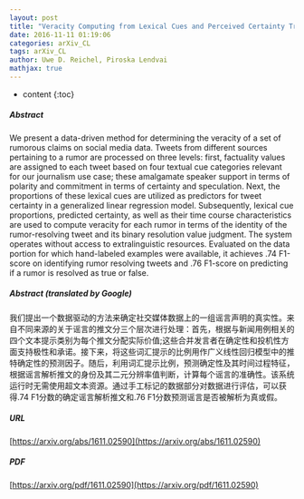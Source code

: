 ```yaml
---
layout: post
title: "Veracity Computing from Lexical Cues and Perceived Certainty Trends"
date: 2016-11-11 01:19:06
categories: arXiv_CL
tags: arXiv_CL
author: Uwe D. Reichel, Piroska Lendvai
mathjax: true
---
```


* content
{:toc}

##### Abstract
We present a data-driven method for determining the veracity of a set of rumorous claims on social media data. Tweets from different sources pertaining to a rumor are processed on three levels: first, factuality values are assigned to each tweet based on four textual cue categories relevant for our journalism use case; these amalgamate speaker support in terms of polarity and commitment in terms of certainty and speculation. Next, the proportions of these lexical cues are utilized as predictors for tweet certainty in a generalized linear regression model. Subsequently, lexical cue proportions, predicted certainty, as well as their time course characteristics are used to compute veracity for each rumor in terms of the identity of the rumor-resolving tweet and its binary resolution value judgment. The system operates without access to extralinguistic resources. Evaluated on the data portion for which hand-labeled examples were available, it achieves .74 F1-score on identifying rumor resolving tweets and .76 F1-score on predicting if a rumor is resolved as true or false.

##### Abstract (translated by Google)
我们提出一个数据驱动的方法来确定社交媒体数据上的一组谣言声明的真实性。来自不同来源的关于谣言的推文分三个层次进行处理：首先，根据与新闻用例相关的四个文本提示类别为每个推文分配实际价值;这些合并发言者在确定性和投机性方面支持极性和承诺。接下来，将这些词汇提示的比例用作广义线性回归模型中的推特确定性的预测因子。随后，利用词汇提示比例，预测确定性及其时间过程特征，根据谣言解析推文的身份及其二元分辨率值判断，计算每个谣言的准确性。该系统运行时无需使用超文本资源。通过手工标记的数据部分对数据进行评估，可以获得.74 F1分数的确定谣言解析推文和.76 F1分数预测谣言是否被解析为真或假。

##### URL
[https://arxiv.org/abs/1611.02590](https://arxiv.org/abs/1611.02590)

##### PDF
[https://arxiv.org/pdf/1611.02590](https://arxiv.org/pdf/1611.02590)

